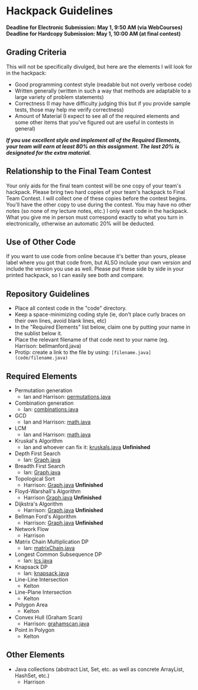 # Hackpack Guidelines

**Deadline for Electronic Submission: May 1, 9:50 AM (via WebCourses)**
**Deadline for Hardcopy Submission: May 1, 10:00 AM (at final contest)**

## Grading Criteria

This will not be specifically divulged, but here are the elements I will look for in the hackpack:

- Good programming contest style (readable but not overly verbose code)
- Written generally (written in such a way that methods are adaptable to a large variety of problem statements)
- Correctness (I may have difficulty judging this but if you provide sample tests, those may help me verify correctness)
- Amount of Material (I expect to see all of the required elements and some other items that you've figured out are useful in contests in general)

***If you use excellent style and implement all of the Required Elements, your team  will earn at least 80% on this assignment. The last 20% is designated for the extra material.***

## Relationship to the Final Team Contest

Your only aids for the final team contest will be one copy of your team's hackpack. Please bring two hard copies of your team's hackpack to Final Team Contest. I will collect one of these copies before the contest begins. You'll have the other copy to use during the contest. You may have no other notes (so none of my lecture notes, etc.) I only want code in the hackpack. What you give me in person must correspond exactly to what you turn in electronically, otherwise an automatic 20% will be deducted.

## Use of Other Code

If you want to use code from online because it's better than yours, please label where you got that code from, but ALSO include your own version and include the version you use as well. Please put these side by side in your printed hackpack, so I can easily see both and compare.

## Repository Guidelines

- Place all contest code in the "code" directory.
- Keep a space-minimizing coding style (ie, don't place curly braces on their own lines, avoid blank lines, etc)
- In the "Required Elements" list below, claim one by putting your name in the sublist below it.
- Place the relevant filename of that code next to your name (eg. Harrison: bellmanford.java)
- Protip: create a link to the file by using: `[filename.java](code/filename.java)`

## Required Elements

- Permutation generation
	- Ian and Harrison: [permutations.java](code/permutations.java)
- Combination generation
	- Ian: [combinations.java](code/combinations.java)
- GCD
	- Ian and Harrison: [math.java](code/math.java)
- LCM
	- Ian and Harrison: [math.java](code/math.java)
- Kruskal's Algorithm
	- Ian and whoever can fix it: [kruskals.java](code/Graph.java) **Unfinished**
- Depth First Search
	- Ian: [Graph.java](code/Graph.java)
- Breadth First Search
	- Ian: [Graph.java](code/Graph.java)
- Topological Sort
	- Harrison: [Graph.java](code/Graph.java) **Unfinished**
- Floyd-Warshall's Algorithm
	- Harrison [Graph.java](code/Graph.java) **Unfinished**
- Dijkstra's Algorithm
	- Harrison: [Graph.java](code/Graph.java) **Unfinished**
- Bellman Ford's Algorithm
	- Harrison: [Graph.java](code/Graph.java) **Unfinished**
- Network Flow
	- Harrison
- Matrix Chain Multiplication DP
	- Ian: [matrixChain.java](code/matrixChain.java)
- Longest Common Subsequence DP
	- Ian: [lcs.java](code/lcs.java)
- Knapsack DP
	- Ian: [knapsack.java](code/knapsack.java)
- Line-Line Intersection
	- Kelton
- Line-Plane Intersection
	- Kelton
- Polygon Area
	- Kelton
- Convex Hull (Graham Scan)
	- Harrison: [grahamscan.java](code/grahamscan.java)
- Point in Polygon
	- Kelton

## Other Elements

- Java collections (abstract List, Set, etc. as well as concrete ArrayList, HashSet, etc.)
	- Harrison

